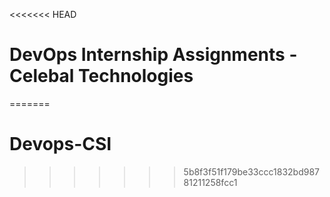<<<<<<< HEAD
# DevOps Internship Assignments - Celebal Technologies
=======
# Devops-CSI
>>>>>>> 5b8f3f51f179be33ccc1832bd98781211258fcc1
